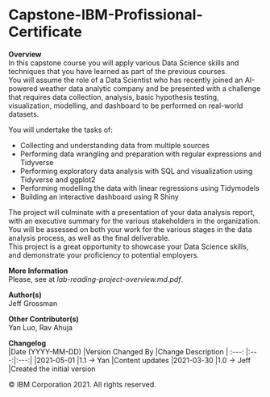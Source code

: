 # Capstone-IBM-Profissional-Certificate

**Overview**<br>
In this capstone course you will apply various Data Science skills and techniques that you have learned as part of the previous courses.
<br>
You will assume the role of a Data Scientist who has recently joined an AI-powered weather data analytic company and be presented with a challenge that requires data collection, analysis, basic hypothesis testing, visualization, modelling, and dashboard to be performed on real-world datasets.
<br>

You will undertake the tasks of:<br>

  - Collecting and understanding data from multiple sources
  - Performing data wrangling and preparation with regular expressions and Tidyverse
  - Performing exploratory data analysis with SQL and visualization using Tidyverse and ggplot2
  - Performing modelling the data with linear regressions using Tidymodels
  - Building an interactive dashboard using R Shiny

The project will culminate with a presentation of your data analysis report, with an executive summary for the various stakeholders in the organization. You will be assessed on both your work for the various stages in the data analysis process, as well as the final deliverable.
<br>
This project is a great opportunity to showcase your Data Science skills, and demonstrate your proficiency to potential employers.

**More Information**<br>
Please, see at _lab-reading-project-overview.md.pdf_.

**Author(s)**<br>
Jeff Grossman

**Other Contributor(s)**<br>
Yan Luo, Rav Ahuja

**Changelog**<br>
|Date (YYYY-MM-DD)	|Version	Changed By |Change Description
| :---: |:---:|:---:|
|2021-05-01	        |1.1	->  Yan	       |Content updates
|2021-03-30	        |1.0	->  Jeff	     |Created the initial version
<br>

© IBM Corporation 2021. All rights reserved.
